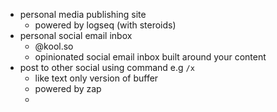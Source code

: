 - personal media publishing site
	- powered by logseq (with steroids)
- personal social email inbox
	- <you>@kool.so
	- opinionated social email inbox built around your content
- post to other social using command e.g ``/x``
	- like text only version of buffer
	- powered by zap
	-
